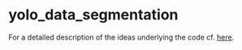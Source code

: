 # yolo_data_segmentation

For a detailed description of the ideas underlying the code cf. [here](https://github.com/mtrimmel/yolo_data_segmentation/blob/master/docs/proposal-yolo-synthetic.pdf).
